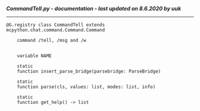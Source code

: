 ***CommandTell.py - documentation - last updated on 8.6.2020 by uuk***
___

    @G.registry class CommandTell extends mcpython.chat.command.Command.Command
        
        command /tell, /msg and /w


        variable NAME

        static
        function insert_parse_bridge(parsebridge: ParseBridge)

        static
        function parse(cls, values: list, modes: list, info)

        static
        function get_help() -> list